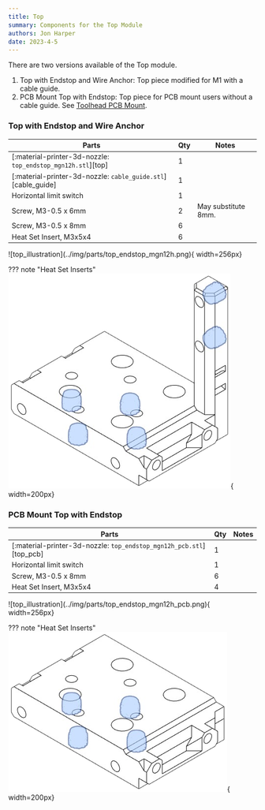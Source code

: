 ```yaml
---
title: Top
summary: Components for the Top Module
authors: Jon Harper
date: 2023-4-5
---
```


There are two versions available of the Top module.

1. Top with Endstop and Wire Anchor: Top piece modified for M1 with a cable guide.
2. PCB Mount Top with Endstop: Top piece for PCB mount users without a cable guide. See [Toolhead PCB Mount](#toolhead-pcb-mount).

### Top with Endstop and Wire Anchor

<div markdown class="jh-grid-container jh-grid-2">
<div markdown class="jh-grid-para">

| Parts     | Qty | Notes |
|-----------|-----|-------|
| [:material-printer-3d-nozzle: `top_endstop_mgn12h.stl`][top] | 1 | |
| [:material-printer-3d-nozzle: `cable_guide.stl`][cable_guide] | 1 | |
| Horizontal limit switch  | 1 | |
| Screw, M3-0.5 x 6mm      | 2 | May substitute 8mm. |
| Screw, M3-0.5 x 8mm      | 6 | |
| Heat Set Insert, M3x5x4  | 6 | |

</div>
<div markdown class="jh-grid-img">
![top_illustration](../img/parts/top_endstop_mgn12h.png){ width=256px}
</div>
</div>

??? note "Heat Set Inserts"
    ![top_pcb_illustration](../img/inserts/top.png){ width=200px}

### PCB Mount Top with Endstop

<div markdown class="jh-grid-container jh-grid-2">
<div markdown class="jh-grid-para">

| Parts     | Qty | Notes |
|-----------|-----|-------|
| [:material-printer-3d-nozzle: `top_endstop_mgn12h_pcb.stl`][top_pcb] | 1 | |
| Horizontal limit switch  | 1 | |
| Screw, M3-0.5 x 8mm      | 6 | |
| Heat Set Insert, M3x5x4  | 4 | |

</div>
<div markdown class="jh-grid-img">
![top_illustration](../img/parts/top_endstop_mgn12h_pcb.png){ width=256px}
</div>
</div>

??? note "Heat Set Inserts"
    ![top_pcb_illustration](../img/inserts/top_pcb.png){ width=200px}